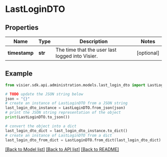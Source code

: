 # LastLoginDTO


## Properties

Name | Type | Description | Notes
------------ | ------------- | ------------- | -------------
**timestamp** | **str** | The time that the user last logged into Visier. | [optional] 

## Example

```python
from visier.sdk.api.administration.models.last_login_dto import LastLoginDTO

# TODO update the JSON string below
json = "{}"
# create an instance of LastLoginDTO from a JSON string
last_login_dto_instance = LastLoginDTO.from_json(json)
# print the JSON string representation of the object
print(LastLoginDTO.to_json())

# convert the object into a dict
last_login_dto_dict = last_login_dto_instance.to_dict()
# create an instance of LastLoginDTO from a dict
last_login_dto_from_dict = LastLoginDTO.from_dict(last_login_dto_dict)
```
[[Back to Model list]](../README.md#documentation-for-models) [[Back to API list]](../README.md#documentation-for-api-endpoints) [[Back to README]](../README.md)


